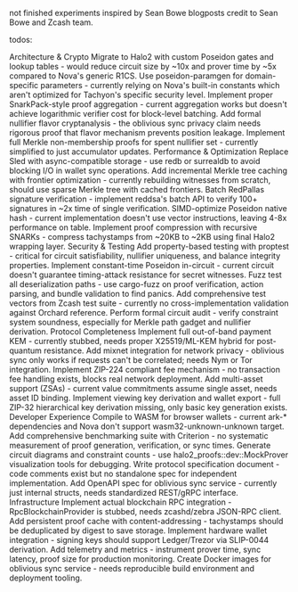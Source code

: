 not finished experiments inspired by Sean Bowe blogposts credit to Sean Bowe and Zcash team.


todos:

Architecture & Crypto
Migrate to Halo2 with custom Poseidon gates and lookup tables - would reduce circuit size by ~10x and prover time by ~5x compared to Nova's generic R1CS.
Use poseidon-paramgen for domain-specific parameters - currently relying on Nova's built-in constants which aren't optimized for Tachyon's specific security level.
Implement proper SnarkPack-style proof aggregation - current aggregation works but doesn't achieve logarithmic verifier cost for block-level batching.
Add formal nullifier flavor cryptanalysis - the oblivious sync privacy claim needs rigorous proof that flavor mechanism prevents position leakage.
Implement full Merkle non-membership proofs for spent nullifier set - currently simplified to just accumulator updates.
Performance & Optimization
Replace Sled with async-compatible storage - use redb or surrealdb to avoid blocking I/O in wallet sync operations.
Add incremental Merkle tree caching with frontier optimization - currently rebuilding witnesses from scratch, should use sparse Merkle tree with cached frontiers.
Batch RedPallas signature verification - implement reddsa's batch API to verify 100+ signatures in ~2x time of single verification.
SIMD-optimize Poseidon native hash - current implementation doesn't use vector instructions, leaving 4-8x performance on table.
Implement proof compression with recursive SNARKs - compress tachystamps from ~20KB to ~2KB using final Halo2 wrapping layer.
Security & Testing
Add property-based testing with proptest - critical for circuit satisfiability, nullifier uniqueness, and balance integrity properties.
Implement constant-time Poseidon in-circuit - current circuit doesn't guarantee timing-attack resistance for secret witnesses.
Fuzz test all deserialization paths - use cargo-fuzz on proof verification, action parsing, and bundle validation to find panics.
Add comprehensive test vectors from Zcash test suite - currently no cross-implementation validation against Orchard reference.
Perform formal circuit audit - verify constraint system soundness, especially for Merkle path gadget and nullifier derivation.
Protocol Completeness
Implement full out-of-band payment KEM - currently stubbed, needs proper X25519/ML-KEM hybrid for post-quantum resistance.
Add mixnet integration for network privacy - oblivious sync only works if requests can't be correlated; needs Nym or Tor integration.
Implement ZIP-224 compliant fee mechanism - no transaction fee handling exists, blocks real network deployment.
Add multi-asset support (ZSAs) - current value commitments assume single asset, needs asset ID binding.
Implement viewing key derivation and wallet export - full ZIP-32 hierarchical key derivation missing, only basic key generation exists.
Developer Experience
Compile to WASM for browser wallets - current ark-* dependencies and Nova don't support wasm32-unknown-unknown target.
Add comprehensive benchmarking suite with Criterion - no systematic measurement of proof generation, verification, or sync times.
Generate circuit diagrams and constraint counts - use halo2_proofs::dev::MockProver visualization tools for debugging.
Write protocol specification document - code comments exist but no standalone spec for independent implementation.
Add OpenAPI spec for oblivious sync service - currently just internal structs, needs standardized REST/gRPC interface.
Infrastructure
Implement actual blockchain RPC integration - RpcBlockchainProvider is stubbed, needs zcashd/zebra JSON-RPC client.
Add persistent proof cache with content-addressing - tachystamps should be deduplicated by digest to save storage.
Implement hardware wallet integration - signing keys should support Ledger/Trezor via SLIP-0044 derivation.
Add telemetry and metrics - instrument prover time, sync latency, proof size for production monitoring.
Create Docker images for oblivious sync service - needs reproducible build environment and deployment tooling.
